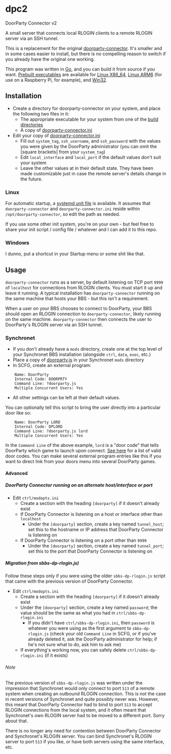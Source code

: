 # dpc2
DoorParty Connector v2

A small server that connects local RLOGIN clients to a remote RLOGIN server via an SSH tunnel.

This is a replacement for the original [doorparty-connector](https://github.com/echicken/doorparty-connector).  It's smaller and in some cases easier to install, but there is no compelling reason to switch if you already have the original one working.

This program was written in [Go](https://golang.org/), and you can build it from source if you want.  [Prebuilt executables](build/) are available for [Linux X86_64](build/linux_x64/), [Linux ARM6](build/linux_arm6/) (for use on a Raspberry Pi, for example), and [Win32](build/win32/).

## Installation

* Create a directory for doorparty-connector on your system, and place the following two files in it:
	* The appropriate executable for your system from one of the [build directories](build/)
	* A copy of [doorparty-connector.ini](doorparty-connector.ini)
* Edit your copy of [doorparty-connector.ini](doorparty-connector.ini)
	* Fill out `system_tag`, `ssh_username`, and `ssh_password` with the values you were given by the DoorParty administrator (you can omit the [square brackets] from your `system_tag`)
	* Edit `local_interface` and `local_port` if the default values don't suit your system
	* Leave the other values at in their default state.  They have been made customizable just in case the remote server's details change in the future.
	
### Linux

For automatic startup, a [systemd unit file](doorparty-connector.service) is available.  It assumes that `doorparty-connector` and `doorparty-connector.ini` reside within `/opt/doorparty-connector`, so edit the path as needed.

If you use some other init system, you're on your own - but feel free to share your init script / config file / whatever and I can add it to this repo.

### Windows

I dunno, put a shortcut in your Startup menu or some shit like that.
	
## Usage

`doorparty-connector` runs as a server, by default listening on TCP port `9999` of `localhost` for connections from RLOGIN clients.  You must start it up and leave it running.  A typical installation has `doorparty-connector` running on the same machine that hosts your BBS - but this isn't a requirement.

When a user on your BBS chooses to connect to DoorParty, your BBS should open an RLOGIN connection to `doorparty-connector`, likely running on the same machine. `doorparty-connector` then connects the user to DoorParty's RLOGIN server via an SSH tunnel.

### Synchronet

* If you don't already have a `mods` directory, create one at the top level of your Synchronet BBS installation (alongside `ctrl`, `data`, `exec`, etc.)
* Place a copy of [doorparty.js](https://raw.githubusercontent.com/echicken/dpc2/master/synchronet/doorparty.js) in your Synchronet `mods` directory
* In SCFG, create an external program:

```
	Name: DoorParty
	Internal Code: DOORPRTY
	Command Line: ?doorparty.js
	Multiple Concurrent Users: Yes
```

* All other settings can be left at their default values.

You can optionally tell this script to bring the user directly into a particular door like so:

```
	Name: DoorParty LORD
	Internal Code: DPLORD
	Command Line: ?doorparty.js lord
	Multiple Concurrent Users: Yes
```

In the `Command Line` of the above example, `lord` is a "door code" that tells DoorParty which game to launch upon connect. [See here](http://wiki.throwbackbbs.com/doku.php?id=doorcode) for a list of valid door codes. You can make several external program entries like this if you want to direct link from your doors menu into several DoorParty games.

#### Advanced

##### DoorParty Connector running on an alternate host/interface or port

* Edit `ctrl/modopts.ini`
	* Create a section with the heading `[doorparty]` if it doesn't already exist
	* If DoorParty Connector is listening on a host or interface other than `localhost`
		* Under the `[doorparty]` section, create a key named `tunnel_host`; set this to the hostname or IP address that DoorParty Connector is listening on
	* If DoorParty Connector is listening on a port other than `9999`
		* Under the `[doorparty]` section, create a key named `tunnel_port`; set this to the port that DoorParty Connector is listening on	

##### Migration from sbbs-dp-rlogin.js)

Follow these steps only if you were using the older `sbbs-dp-rlogin.js` script that came with the previous version of DoorParty Connector.

* Edit `ctrl/modopts.ini`
	* Create a section with the heading `[doorparty]` if it doesn't already exist
	* Under the `[doorparty]` section, create a key named `password`; the value should be the same as what you had in `ctrl/sbbs-dp-rlogin.ini`
		* If you didn't have `ctrl/sbbs-dp-rlogin.ini`, then `password` is whatever you were using as the first argument to `sbbs-dp-rlogin.js` (check your old `Command Line` in SCFG, or if you've already deleted it, ask the DoorParty administrator for help; if he's not sure what to do, ask him to ask me)
	* If everything's working now, you can safely delete `ctrl/sbbs-dp-rlogin.ini` (if it exists)

###### Note

The previous version of `sbbs-dp-rlogin.js` was written under the impression that Synchronet would only connect to port `513` of a remote system when creating an outbound RLOGIN connection. This is not the case in recent versions of Synchronet and quite possibly never was. However, this meant that DoorParty Connector had to bind to port `513` to accept RLOGIN connections from the local system, and it often meant that Synchronet's own RLOGIN server had to be moved to a different port. Sorry about that.

There is no longer any need for contention between DoorParty Connector and Synchronet's RLOGIN server. You can bind Synchronet's RLOGIN server to port `513` if you like, or have both servers using the same interface, etc.
